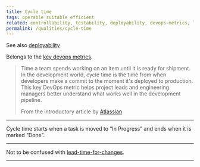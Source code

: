 ```yaml
---
title: Cycle time
tags: operable suitable efficient
related: controllability, testability, deployability, devops-metrics, lead-time-for-changes
permalink: /qualities/cycle-time
---
```


See also [deployability](/qualities/deployability)

Belongs to the [key devops metrics](/qualities/devops-metrics).

>Time a team spends working on an item until it is ready for shipment. 
>In the development world, cycle time is the time from when developers make a commit to the moment it's deployed to production. 
>This key DevOps metric helps project leads and engineering managers better understand what works well in the development pipeline. 
>
>From the introductory article by [Atlassian](https://www.atlassian.com/devops/frameworks/devops-metrics)

<hr class="with-no-margin"/>

Cycle time starts when a task is moved to “In Progress” and ends when it is marked “Done”.

<hr class="with-no-margin"/>

Not to be confused with [lead-time-for-changes](/qualities/lead-time-for-changes).

<hr class="with-no-margin"/>


